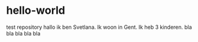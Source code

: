 # hello-world
test repository
hallo
ik ben Svetlana. Ik woon in Gent. Ik heb 3 kinderen. bla bla bla
bla
bla
